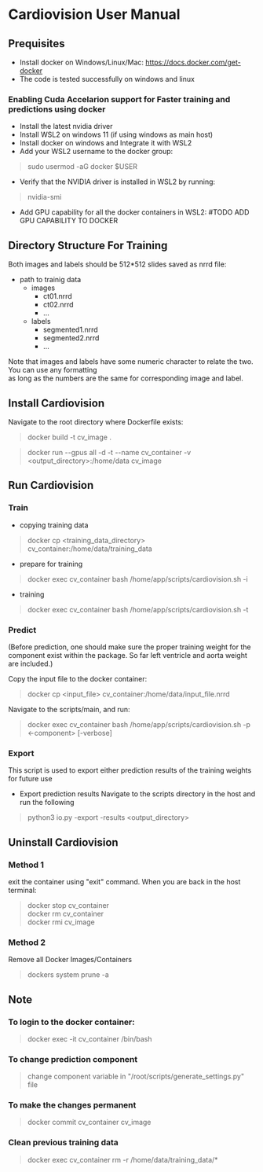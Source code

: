 # Cardiovision User Manual

## Prequisites
- Install docker on Windows/Linux/Mac: https://docs.docker.com/get-docker
- The code is tested successfully on windows and linux
### Enabling Cuda Accelarion support for Faster training and predictions using docker
- Install the latest nvidia driver
- Install WSL2 on windows 11 (if using windows as main host)
- Install docker on windows and Integrate it with WSL2
- Add your WSL2 username to the docker group:
>sudo usermod -aG docker $USER
- Verify that the NVIDIA driver is installed in WSL2 by running:
> nvidia-smi
- Add GPU capability for all the docker containers in WSL2:
#TODO ADD GPU CAPABILITY TO DOCKER

## Directory Structure For Training
Both images and labels should be 512*512 slides saved as nrrd file:

* path to trainig data
    * images
        * ct01.nrrd
        * ct02.nrrd
        * ...
    * labels
        * segmented1.nrrd
        * segmented2.nrrd
        * ...

Note that images and labels have some numeric character to relate the two. You can use any formatting\
as long as the numbers are the same for corresponding image and label.

## Install Cardiovision
Navigate to the root directory where Dockerfile exists:
>docker build -t cv_image .

>docker run --gpus all -d -t --name cv_container -v <output_directory>:/home/data cv_image

## Run Cardiovision

### Train
- copying training data
>docker cp <training_data_directory> cv_container:/home/data/training_data
- prepare for training
>docker exec cv_container bash /home/app/scripts/cardiovision.sh -i
- training
>docker exec cv_container bash /home/app/scripts/cardiovision.sh -t

### Predict
(Before prediction, one should make sure the proper training weight for the component exist within the package. So far left ventricle and aorta weight are included.)

Copy the input file to the docker container:
>docker cp <input_file> cv_container:/home/data/input_file.nrrd

Navigate to the scripts/main, and run:
>docker exec cv_container bash /home/app/scripts/cardiovision.sh -p <-component> [-verbose]

### Export
This script is used to export either prediction results of the training weights for future use

- Export prediction results
Navigate to the scripts directory in the host and run the following
>python3 io.py -export -results <output_directory>

## Uninstall Cardiovision
### Method 1
exit the container using "exit" command. When you are back in the host terminal:
>docker stop cv_container\
>docker rm cv_container\
>docker rmi cv_image

### Method 2
Remove all Docker Images/Containers
>dockers system prune -a

## Note
### To login to the docker container:
>docker exec -it cv_container /bin/bash

### To change prediction component
>change component variable in "/root/scripts/generate_settings.py" file

### To make the changes permanent
>docker commit cv_container cv_image

### Clean previous training data
>docker exec cv_container rm -r /home/data/training_data/*
